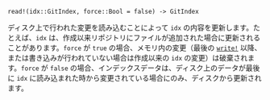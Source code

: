 ```
read!(idx::GitIndex, force::Bool = false) -> GitIndex
```

ディスク上で行われた変更を読み込むことによって `idx` の内容を更新します。たとえば、`idx` は、作成以来リポジトリにファイルが追加された場合に更新されることがあります。`force` が `true` の場合、メモリ内の変更（最後の [`write!`](@ref) 以降、または書き込みが行われていない場合は作成以来の `idx` の変更）は破棄されます。`force` が `false` の場合、インデックスデータは、ディスク上のデータが最後に `idx` に読み込まれた時から変更されている場合にのみ、ディスクから更新されます。
